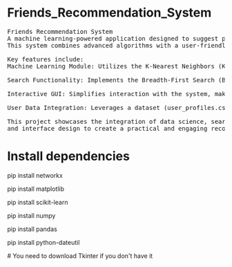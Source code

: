 # Friends_Recommendation_System
<pre>Friends Recommendation System
A machine learning-powered application designed to suggest potential friends based on user profiles, interests, and social connections. 
This system combines advanced algorithms with a user-friendly graphical interface, allowing users to discover and connect with like-minded individuals. 
  
Key features include:
Machine Learning Module: Utilizes the K-Nearest Neighbors (KNN) algorithm to provide accurate and personalized friend recommendations.
  
Search Functionality: Implements the Breadth-First Search (BFS) algorithm to explore social connections and identify potential matches efficiently.
  
Interactive GUI: Simplifies interaction with the system, making it accessible to users of all technical levels.
  
User Data Integration: Leverages a dataset (user_profiles.csv) to analyze and personalize suggestions.
  
This project showcases the integration of data science, search algorithms, 
and interface design to create a practical and engaging recommendation system.</pre>

# Install dependencies 
<p>pip install networkx</p>
<p>pip install matplotlib</p>
<p>pip install scikit-learn</p> 
<p>pip install numpy</p> 
<p>pip install pandas</p> 
<p>pip install python-dateutil</p>
# You need to download Tkinter if you don't have it 


